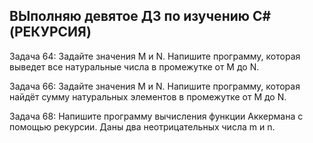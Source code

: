 ## ВЫполняю девятое ДЗ по изучению C# (РЕКУРСИЯ)

Задача 64: Задайте значения M и N. Напишите программу, которая выведет все натуральные числа в промежутке от M до N.

Задача 66: Задайте значения M и N. Напишите программу, которая найдёт сумму натуральных элементов в промежутке от M до N.

Задача 68: Напишите программу вычисления функции Аккермана с помощью рекурсии. Даны два неотрицательных числа m и n.